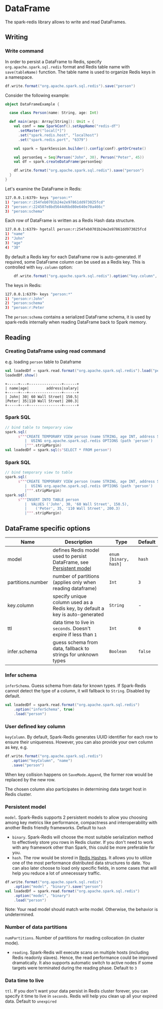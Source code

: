 # DataFrame

The spark-redis library allows to write and read DataFrames.



## Writing

### Write command

In order to persist a DataFrame to Redis, specify `org.apache.spark.sql.redis` format and Redis table name with `save(tableName)` function.
The table name is used to organize Redis keys in a namespace. 

```scala
df.write.format("org.apache.spark.sql.redis").save("person")
```

Consider the following example:

```scala
object DataFrameExample {

  case class Person(name: String, age: Int)

  def main(args: Array[String]): Unit = {
    val conf = new SparkConf().setAppName("redis-df")
      .setMaster("local[*]")
      .set("spark.redis.host", "localhost")
      .set("spark.redis.port", "6379")

    val spark = SparkSession.builder().config(conf).getOrCreate()

    val personSeq = Seq(Person("John", 30), Person("Peter", 45))
    val df = spark.createDataFrame(personSeq)

    df.write.format("org.apache.spark.sql.redis").save("person")
  }
}
```

Let's examine the DataFrame in Redis:

```bash
127.0.0.1:6379> keys "person:*"
1) "person:r:254feb0701b24e2e97861dd973025fcd"
2) "person:r:224507e8bd5644d6bd80e640e70a466c"
3) "person:schema"
```

Each row of DataFrame is written as a Redis Hash data structure.

```bash
127.0.0.1:6379> hgetall person:r:254feb0701b24e2e97861dd973025fcd
1) "name"
2) "John"
3) "age"
4) "30"
```

By default a Redis key for each DataFrame row is auto-generated. If required, some DataFrame column can be used as a Redis key. This is controlled with `key.column` option:

```scala
    df.write.format("org.apache.spark.sql.redis").option("key.column", "name").save("person")
```

The keys in Redis:

```bash
127.0.0.1:6379> keys "person:*"
1) "person:r:John"
2) "person:schema"
3) "person:r:Peter
```

The `person:schema` contains a serialized DataFrame schema, it is used by spark-redis internally when reading DataFrame back to Spark memory.


## Reading

### Creating DataFrame using read command

e.g. loading `person` table to Dataframe

```scala
val loadedDf = spark.read.format("org.apache.spark.sql.redis").load("person")
loadedDf.show()
```

```
+-----+---+---------------+------+
| name|age|        address|salary|
+-----+---+---------------+------+
| John| 30| 60 Wall Street| 150.5|
|Peter| 35|110 Wall Street| 200.3|
+-----+---+---------------+------+
```

### Spark SQL

```scala
// bind table to temporary view
spark.sql(
      s"""CREATE TEMPORARY VIEW person (name STRING, age INT, address STRING, salary DOUBLE)
         |  USING org.apache.spark.sql.redis OPTIONS (path 'person')
         |""".stripMargin)
val loadedDf = spark.sql(s"SELECT * FROM person")
```

### Spark SQL

```scala
// bind temporary view to table
spark.sql(
      s"""CREATE TEMPORARY VIEW person (name STRING, age INT, address STRING, salary DOUBLE)
         |  USING org.apache.spark.sql.redis OPTIONS (path 'person')
         |""".stripMargin)
spark.sql(
      s"""INSERT INTO TABLE person
         |  VALUES ('John', 30, '60 Wall Street', 150.5),
         |    ('Peter', 35, '110 Wall Street', 200.3)
         |""".stripMargin)
```

## DataFrame specific options

| Name              | Description                                                                              | Type                  | Default |
| ----------------- | -----------------------------------------------------------------------------------------| --------------------- | ------- |
| model             | defines Redis model used to persist DataFrame, see [Persistent model](#persistent-model) | `enum [binary, hash]` | `hash`  |
| partitions.number | number of partitions (applies only when reading dataframe)                               | `Int`                 | `3`     |
| key.column        | specify unique column used as a Redis key, by default a key is auto-generated            | `String`              | -       |
| ttl               | data time to live in `seconds`. Doesn't expire if less than `1`                          | `Int`                 | `0`     |
| infer.schema      | guess schema from data, fallback to strings for unknown types                            | `Boolean`             | `false` |



### Infer schema

`inferSchema`. Guess schema from data for known types. If Spark-Redis cannot detect
the type of a column, it will fallback to `String`. Disabled by default.
```scala
val loadedDf = spark.read.format("org.apache.spark.sql.redis")
    .option("inferSchema", true)
    .load("person")
```

### User defined key column

`keyColumn`. By default, Spark-Redis generates UUID identifier for each row to ensure
their uniqueness.
However, you can also provide your own column as key, e.g.
```scala
df.write.format("org.apache.spark.sql.redis")
   .option("keyColumn", "name")
   .save("person")
```
When key collision happens on ```SaveMode.Append```, the former row would
be replaced by the new row.

The chosen column also participates in determining data target host in
Redis cluster.

### Persistent model

`model`. Spark-Redis supports 2 persistent models to allow you choosing among key
metrics like performance, compactness and interoperability with another
Redis friendly frameworks. Default to `hash`
  - `binary`. Spark-Redis will choose the most suitable serialization
  method to effectively store you rows in Redis cluster. If you don't need
  to work with any framework other than Spark, this could be more preferable
  for you.
  - `hash`. The row would be stored in [Redis Hashes](https://redislabs.com/ebook/part-1-getting-started/chapter-1-getting-to-know-redis/1-2-what-redis-data-structures-look-like/1-2-4-hashes-in-redis/).
  It allows you to utilize one of the most performance distributed data
  structures to date. You can also later choose to load only specific fields,
  in some cases that will help you reduce a lot of unnecessary traffic.
```scala
df.write.format("org.apache.spark.sql.redis")
    .option("model", "binary").save("person")
val loadedDf = spark.read.format("org.apache.spark.sql.redis")
    .option("model", "binary")
    .load("person")
```
Note: Your read model should match write model. Otherwise, the behavior
is undetermined.

### Number of data partitions

`numPartitions`. Number of partitions for reading collocation (in cluster
mode).
  - `reading`. Spark-Redis will execute scans on multiple
  hosts (including Redis readonly slaves). Hence, the read performance
  could be improved dramatically. It also supports automatic switch to
  active nodes if some targets were terminated during the reading phase.
  Default to `3`

### Data time to live

`ttl`. If you don't want your data persist in Redis cluster forever, you
can specify it time to live in `seconds`. Redis will help you clean up all
your expired data. Default to `unexpired`
